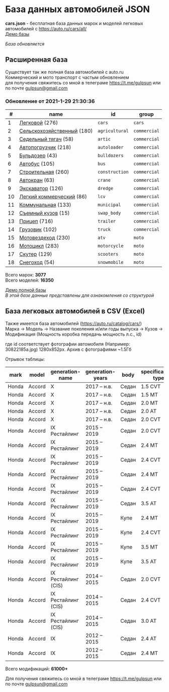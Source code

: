 # База данных автомобилей JSON
**cars.json** - бесплатная база данных марок и моделей легковых автомобилей с https://auto.ru/cars/all/  
[Демо базы](https://blanzh.github.io/carsBase/)

_База обновляется_
## Расширенная база
Существует так же полная база автомобилей с auto.ru  
Коммерческий и мото транспорт с частым обновлением   
для получения свяжитесь со мной в телеграме https://t.me/gulpsun или по почте gulpsun@gmail.com

### Обновление от 2021-1-29 21:30:36
|#|name|id|group|
|---|---|---|---|
|1|[Легковой](https://auto.ru/cars/all/) (276)|`cars`|`cars`|
|2|[Сельскохозяйственный](https://auto.ru/agricultural/all/) (180)|`agricultural`|`commercial`|
|3|[Седельный тягач](https://auto.ru/artic/all/) (58)|`artic`|`commercial`|
|4|[Автопогрузчик](https://auto.ru/autoloader/all/) (218)|`autoloader`|`commercial`|
|5|[Бульдозер](https://auto.ru/bulldozers/all/) (43)|`bulldozers`|`commercial`|
|6|[Автобус](https://auto.ru/bus/all/) (105)|`bus`|`commercial`|
|7|[Строительная](https://auto.ru/construction/all/) (260)|`construction`|`commercial`|
|8|[Автокран](https://auto.ru/crane/all/) (63)|`crane`|`commercial`|
|9|[Экскаватор](https://auto.ru/dredge/all/) (126)|`dredge`|`commercial`|
|10|[Легкий коммерческий](https://auto.ru/lcv/all/) (86)|`lcv`|`commercial`|
|11|[Коммунальная](https://auto.ru/municipal/all/) (133)|`municipal`|`commercial`|
|12|[Съемный кузов](https://auto.ru/swap_body/all/) (15)|`swap_body`|`commercial`|
|13|[Прицеп](https://auto.ru/trailer/all/) (716)|`trailer`|`commercial`|
|14|[Грузовик](https://auto.ru/truck/all/) (102)|`truck`|`commercial`|
|15|[Мотовездеход](https://auto.ru/atv/all/) (230)|`atv`|`moto`|
|16|[Мотоцикл](https://auto.ru/motorcycle/all/) (283)|`motorcycle`|`moto`|
|17|[Скутер](https://auto.ru/scooters/all/) (129)|`scooters`|`moto`|
|18|[Снегоход](https://auto.ru/snowmobile/all/) (54)|`snowmobile`|`moto`|

Всего марок: **3077**  
Всего моделей: **16350**


[Демо полной базы](https://blanzh.github.io/carsBase/demo_private.zip)  
_В этой базе данные представлены для ознакомления со структурой_

## База легковых автомобилей в CSV (Excel)
Также имеется база автомобилей (https://auto.ru/catalog/cars/)  
Марка -> Модель -> Название поколения и/или годы выпуска -> Кузов -> Модификация (Мощность коробка передачь мощность л.с., id)

где id соответствует фотографии автомобиля (Например: 30822185a.jpg) 1280x852px. Архив с фотографиями ~1.5Гб

Отрывок таблицы:

|mark|model|generation-name|generation-years|body|specification-type|specification-power|fuel|id|
|---|---|---|---|---|---|---|---|---|
|Honda|Accord|X|2017 – н.в.|Седан|1.5 CVT|192 л.c.|бензин|30822185a|
|Honda|Accord|X|2017 – н.в.|Седан|1.5 MT|192 л.c.|бензин|30822185a|
|Honda|Accord|X|2017 – н.в.|Седан|2.0 MT|252 л.c.|бензин|30822185a|
|Honda|Accord|X|2017 – н.в.|Седан|2.0 AT|252 л.c.|бензин|30822185a|
|Honda|Accord|X|2017 – н.в.|Седан|2.0 CVT|212 л.c.|бензин|30822185a|
|Honda|Accord|IX Рестайлинг|2015 – 2019|Седан|2.0 CVT|145 л.c.|бензин|21d12ab99|
|Honda|Accord|IX Рестайлинг|2015 – 2019|Седан|2.4 MT|188 л.c.|бензин|21d12ab99|
|Honda|Accord|IX Рестайлинг|2015 – 2019|Седан|2.4 CVT|188 л.c.|бензин|21d12ab99|
|Honda|Accord|IX Рестайлинг|2015 – 2019|Седан|2.4 MT|192 л.c.|бензин|21d12ab99|
|Honda|Accord|IX Рестайлинг|2015 – 2019|Седан|2.4 CVT|192 л.c.|бензин|21d12ab99|
|Honda|Accord|IX Рестайлинг|2015 – 2019|Седан|3.5 AT|281 л.c.|бензин|21d12ab99|
|Honda|Accord|IX Рестайлинг|2015 – 2019|Купе|2.4 MT|185 л.c.|бензин|da6164b71|
|Honda|Accord|IX Рестайлинг|2015 – 2019|Купе|2.4 CVT|185 л.c.|бензин|da6164b71|
|Honda|Accord|IX Рестайлинг|2015 – 2019|Купе|3.5 MT|278 л.c.|бензин|da6164b71|
|Honda|Accord|IX Рестайлинг|2015 – 2019|Купе|3.5 AT|278 л.c.|бензин|da6164b71|
|Honda|Accord|IX Рестайлинг (CIS)|2014 – 2015|Седан|2.0 CVT|150 л.c.|бензин|4fb2611f1|
|Honda|Accord|IX Рестайлинг (CIS)|2014 – 2015|Седан|2.4 CVT|188 л.c.|бензин|4fb2611f1|
|Honda|Accord|IX Рестайлинг (CIS)|2014 – 2015|Седан|3.0 AT|249 л.c.|бензин|4fb2611f1|
|Honda|Accord|IX|2012 – 2015|Седан|2.4 AT|180 л.c.|бензин|12af99801|
|Honda|Accord|IX|2012 – 2015|Седан|2.4 MT|180 л.c.|бензин|12af99801|

Всего модификаций: **61000+**

Для получения свяжитесь со мной в телеграме https://t.me/gulpsun или по почте gulpsun@gmail.com
